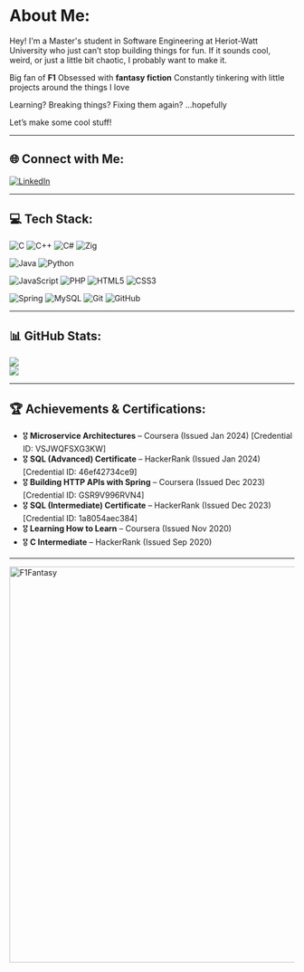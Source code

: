 # About Me:
Hey! I'm a Master's student in Software Engineering at Heriot-Watt University who just can’t stop building things for fun. If it sounds cool, weird, or just a little bit chaotic, I probably want to make it.  

Big fan of **F1** 
Obsessed with **fantasy fiction** 
Constantly tinkering with little projects around the things I love  

Learning? 
Breaking things? 
Fixing them again? …hopefully 

Let’s make some cool stuff! 

---

## 🌐 Connect with Me:
[![LinkedIn](https://img.shields.io/badge/LinkedIn-%230077B5.svg?style=for-the-badge&logo=linkedin&logoColor=white)](https://www.linkedin.com/in/rupesh-pandey-2603ba1b7/)  

---

## 💻 Tech Stack:
![C](https://img.shields.io/badge/C-%2300599C.svg?style=for-the-badge&logo=c&logoColor=white)
![C++](https://img.shields.io/badge/C++-%2300599C.svg?style=for-the-badge&logo=c%2B%2B&logoColor=white)
![C#](https://img.shields.io/badge/C%23-%23239120.svg?style=for-the-badge&logo=csharp&logoColor=white)
![Zig](https://img.shields.io/badge/Zig-%23F7A41D.svg?style=for-the-badge&logo=zig&logoColor=white)

![Java](https://img.shields.io/badge/Java-%23ED8B00.svg?style=for-the-badge&logo=openjdk&logoColor=white)
![Python](https://img.shields.io/badge/Python-3670A0?style=for-the-badge&logo=python&logoColor=ffdd54)

![JavaScript](https://img.shields.io/badge/JavaScript-%23323330.svg?style=for-the-badge&logo=javascript&logoColor=%23F7DF1E)
![PHP](https://img.shields.io/badge/PHP-%23777BB4.svg?style=for-the-badge&logo=php&logoColor=white)
![HTML5](https://img.shields.io/badge/HTML5-%23E34F26.svg?style=for-the-badge&logo=html5&logoColor=white)
![CSS3](https://img.shields.io/badge/CSS3-%231572B6.svg?style=for-the-badge&logo=css3&logoColor=white)

![Spring](https://img.shields.io/badge/Spring-%236DB33F.svg?style=for-the-badge&logo=spring&logoColor=white)
![MySQL](https://img.shields.io/badge/MySQL-4479A1.svg?style=for-the-badge&logo=mysql&logoColor=white)
![Git](https://img.shields.io/badge/Git-%23F05033.svg?style=for-the-badge&logo=git&logoColor=white)
![GitHub](https://img.shields.io/badge/GitHub-%23121011.svg?style=for-the-badge&logo=github&logoColor=white)

---

## 📊 GitHub Stats:
![](https://nirzak-streak-stats.vercel.app/?user=Rupesh-ark&theme=dark&hide_border=false)  
![](https://github-readme-stats.vercel.app/api/top-langs/?username=Rupesh-ark&theme=dark&hide_border=false&include_all_commits=true&count_private=true&layout=compact)

---

## 🏆 Achievements & Certifications:
- 🎖️ **Microservice Architectures** – Coursera (Issued Jan 2024) [Credential ID: VSJWQFSXG3KW]
- 🎖️ **SQL (Advanced) Certificate** – HackerRank (Issued Jan 2024) [Credential ID: 46ef42734ce9]
- 🎖️ **Building HTTP APIs with Spring** – Coursera (Issued Dec 2023) [Credential ID: GSR9V996RVN4]
- 🎖️ **SQL (Intermediate) Certificate** – HackerRank (Issued Dec 2023) [Credential ID: 1a8054aec384]
- 🎖️ **Learning How to Learn** – Coursera (Issued Nov 2020)
- 🎖️ **C Intermediate** – HackerRank (Issued Sep 2020)


---
<img
  src="https://i.postimg.cc/jjMR2Yh9/649e2a5d-5228-49e3-a5bf-35793652d3a5.png"
  alt="F1Fantasy"
  style="width:700px; height:auto;"
/>

